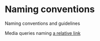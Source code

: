 # Naming conventions
Naming conventions and guidelines

Media queries naming
[a relative link](media-queries.md)
